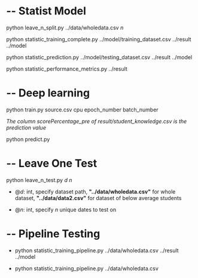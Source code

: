 # -- Statist Model
python leave_n_split.py ../data/wholedata.csv *n*

python statistic_training_complete.py ../model/training_dataset.csv ../result ../model

python statistic_prediction.py ../model/testing_dataset.csv ../result ../model

python statistic_performance_metrics.py ../result

# -- Deep learning
python train.py source.csv cpu epoch_number batch_number

*The column scorePercentage_pre of result/student_knowledge.csv is the prediction value*

python predict.py

# -- Leave One Test
python leave_n_test.py *d* *n*

* @*d*: int, specify dataset path, **"../data/wholedata.csv"** for whole dataset, **"../data/data2.csv"** for dataset of below average students

* @*n*: int, specify *n* unique dates to test on

# -- Pipeline Testing

* python statistic_training_pipeline.py ../data/wholedata.csv ../result ../model

* python statistic_training_pipeline.py ../data/wholedata.csv 